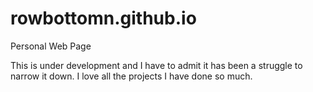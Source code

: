 # rowbottomn.github.io
Personal Web Page

This is under development and I have to admit it has been a struggle to narrow it down.  I love all the projects I have done so much.